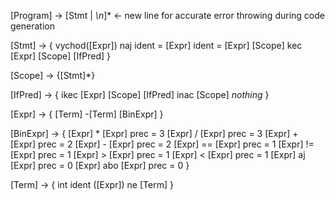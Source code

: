 [Program] -> [Stmt | *\n*]* <- new line for accurate error throwing during code generation

[Stmt] -> {
    vychod([Expr])
    naj ident = [Expr]
    ident = [Expr]
    [Scope]
    kec [Expr] [Scope] [IfPred]
}

[Scope] -> {[Stmt]*}

[IfPred] -> {
    ikec [Expr] [Scope] [IfPred]
    inac [Scope]
    *nothing*
}

[Expr] -> {
    [Term]
    -[Term]
    [BinExpr]
}

[BinExpr] -> {
    [Expr] * [Expr] prec = 3
    [Expr] / [Expr] prec = 3
    [Expr] + [Expr] prec = 2
    [Expr] - [Expr] prec = 2
    [Expr] == [Expr] prec = 1
    [Expr] != [Expr] prec = 1
    [Expr] > [Expr] prec = 1
    [Expr] < [Expr] prec = 1
    [Expr] aj [Expr] prec = 0
    [Expr] abo [Expr] prec = 0
}

[Term] -> {
    int
    ident
    ([Expr])
    ne [Term]
}